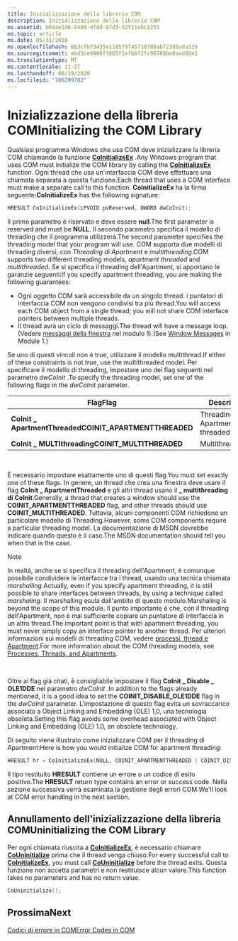 ```yaml
---
title: Inizializzazione della libreria COM
description: Inizializzazione della libreria COM
ms.assetid: b044e146-8409-4f8d-87d3-52f21ebc2255
ms.topic: article
ms.date: 05/31/2018
ms.openlocfilehash: 663cfb73455e118579f45710788ab72385ada335
ms.sourcegitcommit: ebd3ce6908ff865f1ef66f2fc96769be0aad82e1
ms.translationtype: MT
ms.contentlocale: it-IT
ms.lasthandoff: 08/19/2020
ms.locfileid: "106299782"
---
```

# <a name="initializing-the-com-library"></a><span data-ttu-id="6aa9d-103">Inizializzazione della libreria COM</span><span class="sxs-lookup"><span data-stu-id="6aa9d-103">Initializing the COM Library</span></span>

<span data-ttu-id="6aa9d-104">Qualsiasi programma Windows che usa COM deve inizializzare la libreria COM chiamando la funzione [**CoInitializeEx**](/windows/desktop/api/combaseapi/nf-combaseapi-coinitializeex) .</span><span class="sxs-lookup"><span data-stu-id="6aa9d-104">Any Windows program that uses COM must initialize the COM library by calling the [**CoInitializeEx**](/windows/desktop/api/combaseapi/nf-combaseapi-coinitializeex) function.</span></span> <span data-ttu-id="6aa9d-105">Ogni thread che usa un'interfaccia COM deve effettuare una chiamata separata a questa funzione.</span><span class="sxs-lookup"><span data-stu-id="6aa9d-105">Each thread that uses a COM interface must make a separate call to this function.</span></span> <span data-ttu-id="6aa9d-106">**CoInitializeEx** ha la firma seguente:</span><span class="sxs-lookup"><span data-stu-id="6aa9d-106">**CoInitializeEx** has the following signature:</span></span>


```C++
HRESULT CoInitializeEx(LPVOID pvReserved, DWORD dwCoInit);
```



<span data-ttu-id="6aa9d-107">Il primo parametro è riservato e deve essere **null**.</span><span class="sxs-lookup"><span data-stu-id="6aa9d-107">The first parameter is reserved and must be **NULL**.</span></span> <span data-ttu-id="6aa9d-108">Il secondo parametro specifica il modello di threading che il programma utilizzerà.</span><span class="sxs-lookup"><span data-stu-id="6aa9d-108">The second parameter specifies the threading model that your program will use.</span></span> <span data-ttu-id="6aa9d-109">COM supporta due modelli di threading diversi, con *Threading di Apartment* e *multithreading*.</span><span class="sxs-lookup"><span data-stu-id="6aa9d-109">COM supports two different threading models, *apartment threaded* and *multithreaded*.</span></span> <span data-ttu-id="6aa9d-110">Se si specifica il threading dell'Apartment, si apportano le garanzie seguenti:</span><span class="sxs-lookup"><span data-stu-id="6aa9d-110">If you specify apartment threading, you are making the following guarantees:</span></span>

-   <span data-ttu-id="6aa9d-111">Ogni oggetto COM sarà accessibile da un singolo thread. i puntatori di interfaccia COM non vengono condivisi tra più thread.</span><span class="sxs-lookup"><span data-stu-id="6aa9d-111">You will access each COM object from a single thread; you will not share COM interface pointers between multiple threads.</span></span>
-   <span data-ttu-id="6aa9d-112">Il thread avrà un ciclo di messaggi.</span><span class="sxs-lookup"><span data-stu-id="6aa9d-112">The thread will have a message loop.</span></span> <span data-ttu-id="6aa9d-113">(Vedere [messaggi della finestra](window-messages.md) nel modulo 1).</span><span class="sxs-lookup"><span data-stu-id="6aa9d-113">(See [Window Messages](window-messages.md) in Module 1.)</span></span>

<span data-ttu-id="6aa9d-114">Se uno di questi vincoli non è true, utilizzare il modello multithread.</span><span class="sxs-lookup"><span data-stu-id="6aa9d-114">If either of these constraints is not true, use the multithreaded model.</span></span> <span data-ttu-id="6aa9d-115">Per specificare il modello di threading, impostare uno dei flag seguenti nel parametro *dwCoInit* .</span><span class="sxs-lookup"><span data-stu-id="6aa9d-115">To specify the threading model, set one of the following flags in the *dwCoInit* parameter.</span></span>



| <span data-ttu-id="6aa9d-116">Flag</span><span class="sxs-lookup"><span data-stu-id="6aa9d-116">Flag</span></span>                          | <span data-ttu-id="6aa9d-117">Descrizione</span><span class="sxs-lookup"><span data-stu-id="6aa9d-117">Description</span></span>         |
|-------------------------------|---------------------|
| <span data-ttu-id="6aa9d-118">**CoInit \_ ApartmentThreaded**</span><span class="sxs-lookup"><span data-stu-id="6aa9d-118">**COINIT\_APARTMENTTHREADED**</span></span> | <span data-ttu-id="6aa9d-119">Threading Apartment.</span><span class="sxs-lookup"><span data-stu-id="6aa9d-119">Apartment threaded.</span></span> |
| <span data-ttu-id="6aa9d-120">**CoInit \_ MULTIthreading**</span><span class="sxs-lookup"><span data-stu-id="6aa9d-120">**COINIT\_MULTITHREADED**</span></span>     | <span data-ttu-id="6aa9d-121">Multithreading.</span><span class="sxs-lookup"><span data-stu-id="6aa9d-121">Multithreaded.</span></span>      |



 

<span data-ttu-id="6aa9d-122">È necessario impostare esattamente uno di questi flag.</span><span class="sxs-lookup"><span data-stu-id="6aa9d-122">You must set exactly one of these flags.</span></span> <span data-ttu-id="6aa9d-123">In genere, un thread che crea una finestra deve usare il flag **CoInit \_ ApartmentThreaded** e gli altri thread usano il **\_ multithreading di CoInit**.</span><span class="sxs-lookup"><span data-stu-id="6aa9d-123">Generally, a thread that creates a window should use the **COINIT\_APARTMENTTHREADED** flag, and other threads should use **COINIT\_MULTITHREADED**.</span></span> <span data-ttu-id="6aa9d-124">Tuttavia, alcuni componenti COM richiedono un particolare modello di Threading.</span><span class="sxs-lookup"><span data-stu-id="6aa9d-124">However, some COM components require a particular threading model.</span></span> <span data-ttu-id="6aa9d-125">La documentazione di MSDN dovrebbe indicare quando questo è il caso.</span><span class="sxs-lookup"><span data-stu-id="6aa9d-125">The MSDN documentation should tell you when that is the case.</span></span>

> [!Note]  
> <span data-ttu-id="6aa9d-126">In realtà, anche se si specifica il threading dell'Apartment, è comunque possibile condividere le interfacce tra i thread, usando una tecnica chiamata *marshalling*.</span><span class="sxs-lookup"><span data-stu-id="6aa9d-126">Actually, even if you specify apartment threading, it is still possible to share interfaces between threads, by using a technique called *marshaling*.</span></span> <span data-ttu-id="6aa9d-127">Il marshalling esula dall'ambito di questo modulo.</span><span class="sxs-lookup"><span data-stu-id="6aa9d-127">Marshaling is beyond the scope of this module.</span></span> <span data-ttu-id="6aa9d-128">Il punto importante è che, con il threading dell'Apartment, non è mai sufficiente copiare un puntatore di interfaccia in un altro thread.</span><span class="sxs-lookup"><span data-stu-id="6aa9d-128">The important point is that with apartment threading, you must never simply copy an interface pointer to another thread.</span></span> <span data-ttu-id="6aa9d-129">Per ulteriori informazioni sui modelli di threading COM, vedere [processi, thread e Apartment](/windows/desktop/com/processes--threads--and-apartments).</span><span class="sxs-lookup"><span data-stu-id="6aa9d-129">For more information about the COM threading models, see [Processes, Threads, and Apartments](/windows/desktop/com/processes--threads--and-apartments).</span></span>

 

<span data-ttu-id="6aa9d-130">Oltre ai flag già citati, è consigliabile impostare il flag **CoInit \_ Disable \_ OLE1DDE** nel parametro *dwCoInit* .</span><span class="sxs-lookup"><span data-stu-id="6aa9d-130">In addition to the flags already mentioned, it is a good idea to set the **COINIT\_DISABLE\_OLE1DDE** flag in the *dwCoInit* parameter.</span></span> <span data-ttu-id="6aa9d-131">L'impostazione di questo flag evita un sovraccarico associato a Object Linking and Embedding (OLE) 1,0, una tecnologia obsoleta.</span><span class="sxs-lookup"><span data-stu-id="6aa9d-131">Setting this flag avoids some overhead associated with Object Linking and Embedding (OLE) 1.0, an obsolete technology.</span></span>

<span data-ttu-id="6aa9d-132">Di seguito viene illustrato come inizializzare COM per il threading di Apartment:</span><span class="sxs-lookup"><span data-stu-id="6aa9d-132">Here is how you would initialize COM for apartment threading:</span></span>


```C++
HRESULT hr = CoInitializeEx(NULL, COINIT_APARTMENTTHREADED | COINIT_DISABLE_OLE1DDE);
```



<span data-ttu-id="6aa9d-133">Il tipo restituito **HRESULT** contiene un errore o un codice di esito positivo.</span><span class="sxs-lookup"><span data-stu-id="6aa9d-133">The **HRESULT** return type contains an error or success code.</span></span> <span data-ttu-id="6aa9d-134">Nella sezione successiva verrà esaminata la gestione degli errori COM.</span><span class="sxs-lookup"><span data-stu-id="6aa9d-134">We'll look at COM error handling in the next section.</span></span>

## <a name="uninitializing-the-com-library"></a><span data-ttu-id="6aa9d-135">Annullamento dell'inizializzazione della libreria COM</span><span class="sxs-lookup"><span data-stu-id="6aa9d-135">Uninitializing the COM Library</span></span>

<span data-ttu-id="6aa9d-136">Per ogni chiamata riuscita a [**CoInitializeEx**](/windows/desktop/api/combaseapi/nf-combaseapi-coinitializeex), è necessario chiamare [**CoUninitialize**](/windows/desktop/api/combaseapi/nf-combaseapi-couninitialize) prima che il thread venga chiuso.</span><span class="sxs-lookup"><span data-stu-id="6aa9d-136">For every successful call to [**CoInitializeEx**](/windows/desktop/api/combaseapi/nf-combaseapi-coinitializeex), you must call [**CoUninitialize**](/windows/desktop/api/combaseapi/nf-combaseapi-couninitialize) before the thread exits.</span></span> <span data-ttu-id="6aa9d-137">Questa funzione non accetta parametri e non restituisce alcun valore.</span><span class="sxs-lookup"><span data-stu-id="6aa9d-137">This function takes no parameters and has no return value.</span></span>


```C++
CoUninitialize();
```



## <a name="next"></a><span data-ttu-id="6aa9d-138">Prossima</span><span class="sxs-lookup"><span data-stu-id="6aa9d-138">Next</span></span>

[<span data-ttu-id="6aa9d-139">Codici di errore in COM</span><span class="sxs-lookup"><span data-stu-id="6aa9d-139">Error Codes in COM</span></span>](error-codes-in-com.md)

 

 